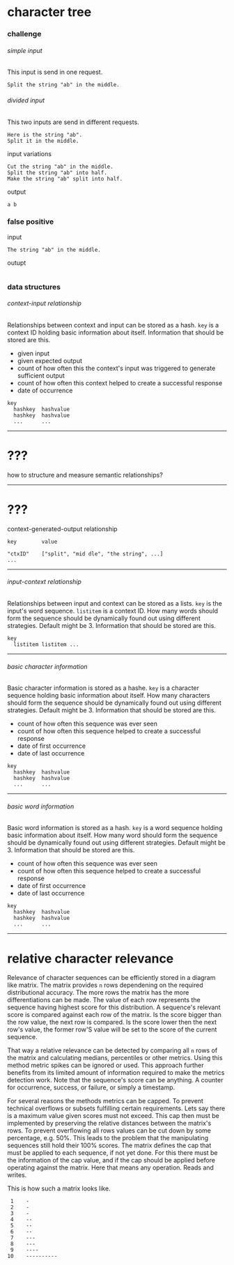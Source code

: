 # character tree

### challenge

###### simple input
This input is send in one request.
```
Split the string "ab" in the middle.
```

###### divided input
This two inputs are send in different requests.
```
Here is the string "ab".
Split it in the middle.
```

input variations
```
Cut the string "ab" in the middle.
Split the string "ab" into half.
Make the string "ab" split into half.
```

output
```
a b
```

### false positive

input
```
The string "ab" in the middle.
```

outupt
```

```

### data structures

###### context-input relationship
Relationships between context and input can be stored as a hash. `key` is a
context ID holding basic information about itself. Information that should be
stored are this.

- given input
- given expected output
- count of how often this the context's input was triggered to generate sufficient output
- count of how often this context helped to create a successful response
- date of occurrence

```
key
  hashkey  hashvalue
  hashkey  hashvalue
  ...      ...
```

---

# ???

how to structure and measure semantic relationships?

---

# ???

context-generated-output relationship
```
key        value

"ctxID"    ["split", "mid dle", "the string", ...]
...
```

---

###### input-context relationship
Relationships between input and context can be stored as a lists. `key` is the
input's word sequence. `listitem` is a context ID. How many words should form
the sequence should be dynamically found out using different strategies.
Default might be 3. Information that should be stored are this.

```
key
  listitem listitem ...
```

---

###### basic character information
Basic character information is stored as a hashe. `key` is a character sequence
holding basic information about itself. How many characters should form the
sequence should be dynamically found out using different strategies. Default
might be 3. Information that should be stored are this.

- count of how often this sequence was ever seen
- count of how often this sequence helped to create a successful response
- date of first occurrence
- date of last occurrence

```
key
  hashkey  hashvalue
  hashkey  hashvalue
  ...      ...
```

---

###### basic word information
Basic word information is stored as a hash. `key` is a word sequence holding
basic information about itself. How many word should form the sequence should
be dynamically found out using different strategies. Default might be 3.
Information that should be stored are this.

- count of how often this sequence was ever seen
- count of how often this sequence helped to create a successful response
- date of first occurrence
- date of last occurrence

```
key
  hashkey  hashvalue
  hashkey  hashvalue
  ...      ...
```

---

# relative character relevance
Relevance of character sequences can be efficiently stored in a diagram like
matrix. The matrix provides `n` rows dependening on the required distributional
accuracy. The more rows the matrix has the more differentiations can be made.
The value of each row represents the sequence having highest score for this
distribution. A sequence's relevant score is compared against each row of the
matrix. Is the score bigger than the row value, the next row is compared. Is
the score lower then the next row's value, the former row'S value will be set
to the score of the current sequence.

That way a relative relevance can be detected by comparing all `n` rows of the
matrix and calculating medians, percentiles or other metrics. Using this method
metric spikes can be ignored or used. This approach further benefits from its
limited amount of information required to make the metrics detection work. Note
that the sequence's score can be anything. A counter for occurrence, success, or
failure, or simply a timestamp.

For several reasons the methods metrics can be capped. To prevent technical
overflows or subsets fulfilling certain requirements. Lets say there is a
maximum value given scores must not exceed. This cap then must be implemented
by preserving the relative distances between the matrix's rows. To prevent
overflowing all rows values can be cut down by some percentage, e.g. 50%. This
leads to the problem that the manipulating sequences still hold their 100%
scores. The matrix defines the cap that must be applied to each sequence, if
not yet done. For this there must be the information of the cap value, and if
the cap should be applied before operating against the matrix. Here that means
any operation. Reads and writes.

This is how such a matrix looks like.
```
 1    -
 2    -
 3    -
 4    --
 5    --
 6    --
 7    ---
 8    ---
 9    ----
10    ----------
```
